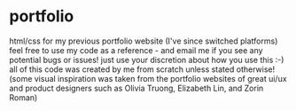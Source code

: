 # portfolio
html/css for my previous portfolio website (I've since switched platforms)
feel free to use my code as a reference - and email me if you see any potential bugs or issues! just use your discretion about how you use this :-) all of this code was created by me from scratch unless stated otherwise!
(some visual inspiration was taken from the portfolio websites of great ui/ux and product designers such as Olivia Truong, Elizabeth Lin, and Zorin Roman)
